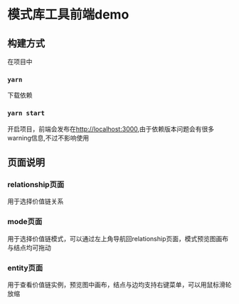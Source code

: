 # 模式库工具前端demo
## 构建方式
在项目中
### `yarn`
下载依赖
### `yarn start`
开启项目，前端会发布在[http://localhost:3000](http://localhost:3000),由于依赖版本问题会有很多warning信息,不过不影响使用
## 页面说明
### relationship页面
用于选择价值链关系
### mode页面
用于选择价值链模式，可以通过左上角导航回relationship页面，模式预览图画布与结点均可拖动
### entity页面
用于查看价值链实例，预览图中画布，结点与边均支持右键菜单，可以用鼠标滑轮放缩

